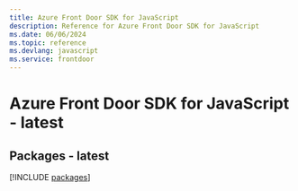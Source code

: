 ```yaml
---
title: Azure Front Door SDK for JavaScript
description: Reference for Azure Front Door SDK for JavaScript
ms.date: 06/06/2024
ms.topic: reference
ms.devlang: javascript
ms.service: frontdoor
---
```

# Azure Front Door SDK for JavaScript - latest
## Packages - latest
[!INCLUDE [packages](front-door-index.md)]